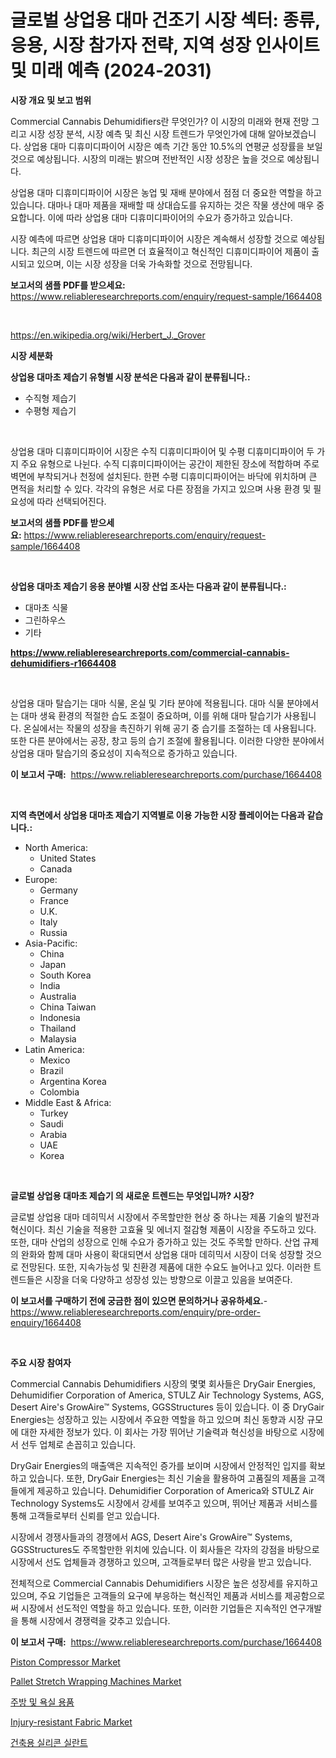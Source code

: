 <p><h1>글로벌 상업용 대마 건조기 시장 섹터: 종류, 응용, 시장 참가자 전략, 지역 성장 인사이트 및 미래 예측 (2024-2031)</h1></p><p><strong>시장 개요 및 보고 범위</strong></p>
<p><p>Commercial Cannabis Dehumidifiers란 무엇인가? 이 시장의 미래와 현재 전망 그리고 시장 성장 분석, 시장 예측 및 최신 시장 트렌드가 무엇인가에 대해 알아보겠습니다. 상업용 대마 디휴미디파이어 시장은 예측 기간 동안 10.5%의 연평균 성장률을 보일 것으로 예상됩니다. 시장의 미래는 밝으며 전반적인 시장 성장은 높을 것으로 예상됩니다.</p><p>상업용 대마 디휴미디파이어 시장은 농업 및 재배 분야에서 점점 더 중요한 역할을 하고 있습니다. 대마나 대마 제품을 재배할 때 상대습도를 유지하는 것은 작물 생산에 매우 중요합니다. 이에 따라 상업용 대마 디휴미디파이어의 수요가 증가하고 있습니다.</p><p>시장 예측에 따르면 상업용 대마 디휴미디파이어 시장은 계속해서 성장할 것으로 예상됩니다. 최근의 시장 트렌드에 따르면 더 효율적이고 혁신적인 디휴미디파이어 제품이 출시되고 있으며, 이는 시장 성장을 더욱 가속화할 것으로 전망됩니다.</p></p>
<p><strong>보고서의 샘플 PDF를 받으세요:</strong> <a href="https://www.reliableresearchreports.com/enquiry/request-sample/1664408">https://www.reliableresearchreports.com/enquiry/request-sample/1664408</a></p>
<p>&nbsp;</p>
<p><a href="https://en.wikipedia.org/wiki/Herbert_J._Grover">https://en.wikipedia.org/wiki/Herbert_J._Grover</a></p>
<p><strong>시장 세분화</strong></p>
<p><strong>상업용 대마초 제습기 유형별 시장 분석은 다음과 같이 분류됩니다.:</strong></p>
<p><ul><li>수직형 제습기</li><li>수평형 제습기</li></ul></p>
<p>&nbsp;</p>
<p><p>상업용 대마 디휴미디파이어 시장은 수직 디휴미디파이어 및 수평 디휴미디파이어 두 가지 주요 유형으로 나뉜다. 수직 디휴미디파이어는 공간이 제한된 장소에 적합하며 주로 벽면에 부착되거나 천정에 설치된다. 한편 수평 디휴미디파이어는 바닥에 위치하며 큰 면적을 처리할 수 있다. 각각의 유형은 서로 다른 장점을 가지고 있으며 사용 환경 및 필요성에 따라 선택되어진다.</p></p>
<p><strong>보고서의 샘플 PDF를 받으세요:</strong>&nbsp;<a href="https://www.reliableresearchreports.com/enquiry/request-sample/1664408">https://www.reliableresearchreports.com/enquiry/request-sample/1664408</a></p>
<p>&nbsp;</p>
<p><strong> 상업용 대마초 제습기 응용 분야별 시장 산업 조사는 다음과 같이 분류됩니다.:</strong></p>
<p><ul><li>대마초 식물</li><li>그린하우스</li><li>기타</li></ul></p>
<p><strong><a href="https://www.reliableresearchreports.com/commercial-cannabis-dehumidifiers-r1664408">https://www.reliableresearchreports.com/commercial-cannabis-dehumidifiers-r1664408</a></strong></p>
<p>&nbsp;</p>
<p><p>상업용 대마 탈습기는 대마 식물, 온실 및 기타 분야에 적용됩니다. 대마 식물 분야에서는 대마 생육 환경의 적절한 습도 조절이 중요하며, 이를 위해 대마 탈습기가 사용됩니다. 온실에서는 작물의 성장을 촉진하기 위해 공기 중 습기를 조절하는 데 사용됩니다. 또한 다른 분야에서는 공장, 창고 등의 습기 조절에 활용됩니다. 이러한 다양한 분야에서 상업용 대마 탈습기의 중요성이 지속적으로 증가하고 있습니다.</p></p>
<p><strong>이 보고서 구매:</strong>&nbsp; <a href="https://www.reliableresearchreports.com/purchase/1664408">https://www.reliableresearchreports.com/purchase/1664408</a></p>
<p>&nbsp;</p>
<p><strong>지역 측면에서 상업용 대마초 제습기 지역별로 이용 가능한 시장 플레이어는 다음과 같습니다.:</strong></p>
<p><ul>
    <li>
        North America:
        <ul>
            <li>United States</li>
            <li>Canada</li>
        </ul>
    </li>
    <li>
        Europe:
        <ul>
            <li>Germany</li>
            <li>France</li>
            <li>U.K.</li>
            <li>Italy</li>
            <li>Russia</li>
        </ul>
    </li>
    <li>
        Asia-Pacific:
        <ul>
            <li>China</li>
            <li>Japan</li>
            <li>South Korea</li>
            <li>India</li>
            <li>Australia</li>
            <li>China Taiwan</li>
            <li>Indonesia</li>
            <li>Thailand</li>
            <li>Malaysia</li>
        </ul>
    </li>
    <li>
        Latin America:
        <ul>
            <li>Mexico</li>
            <li>Brazil</li>
            <li>Argentina Korea</li>
            <li>Colombia</li>
        </ul>
    </li>
    <li>
        Middle East & Africa:
        <ul>
            <li>Turkey</li>
            <li>Saudi</li>
            <li>Arabia</li>
            <li>UAE</li>
            <li>Korea</li>
        </ul>
    </li>
    </ul></p>
<p>&nbsp;</p>
<p><strong>글로벌 상업용 대마초 제습기 의 새로운 트렌드는 무엇입니까? 시장?</strong></p>
<p><p>글로벌 상업용 대마 데히믹서 시장에서 주목할만한 현상 중 하나는 제품 기술의 발전과 혁신이다. 최신 기술을 적용한 고효율 및 에너지 절감형 제품이 시장을 주도하고 있다. 또한, 대마 산업의 성장으로 인해 수요가 증가하고 있는 것도 주목할 만하다. 산업 규제의 완화와 함께 대마 사용이 확대되면서 상업용 대마 데히믹서 시장이 더욱 성장할 것으로 전망된다. 또한, 지속가능성 및 친환경 제품에 대한 수요도 늘어나고 있다. 이러한 트렌드들은 시장을 더욱 다양하고 성장성 있는 방향으로 이끌고 있음을 보여준다.</p></p>
<p><strong>이 보고서를 구매하기 전에 궁금한 점이 있으면 문의하거나 공유하세요.</strong>- <a href="https://www.reliableresearchreports.com/enquiry/pre-order-enquiry/1664408">https://www.reliableresearchreports.com/enquiry/pre-order-enquiry/1664408</a></p>
<p>&nbsp;</p>
<p><strong>주요 시장 참여자</strong></p>
<p><p>Commercial Cannabis Dehumidifiers 시장의 몇몇 회사들은 DryGair Energies, Dehumidifier Corporation of America, STULZ Air Technology Systems, AGS, Desert Aire's GrowAire™ Systems, GGSStructures 등이 있습니다. 이 중 DryGair Energies는 성장하고 있는 시장에서 주요한 역할을 하고 있으며 최신 동향과 시장 규모에 대한 자세한 정보가 있다. 이 회사는 가장 뛰어난 기술력과 혁신성을 바탕으로 시장에서 선두 업체로 손꼽히고 있습니다.</p><p>DryGair Energies의 매출액은 지속적인 증가를 보이며 시장에서 안정적인 입지를 확보하고 있습니다. 또한, DryGair Energies는 최신 기술을 활용하여 고품질의 제품을 고객들에게 제공하고 있습니다. Dehumidifier Corporation of America와 STULZ Air Technology Systems도 시장에서 강세를 보여주고 있으며, 뛰어난 제품과 서비스를 통해 고객들로부터 신뢰를 얻고 있습니다.</p><p>시장에서 경쟁사들과의 경쟁에서 AGS, Desert Aire's GrowAire™ Systems, GGSStructures도 주목할만한 위치에 있습니다. 이 회사들은 각자의 강점을 바탕으로 시장에서 선도 업체들과 경쟁하고 있으며, 고객들로부터 많은 사랑을 받고 있습니다.</p><p>전체적으로 Commercial Cannabis Dehumidifiers 시장은 높은 성장세를 유지하고 있으며, 주요 기업들은 고객들의 요구에 부응하는 혁신적인 제품과 서비스를 제공함으로써 시장에서 선도적인 역할을 하고 있습니다. 또한, 이러한 기업들은 지속적인 연구개발을 통해 시장에서 경쟁력을 갖추고 있습니다.</p></p>
<p><strong>이 보고서 구매:</strong>&nbsp;&nbsp;<a href="https://www.reliableresearchreports.com/purchase/1664408">https://www.reliableresearchreports.com/purchase/1664408</a></p>
<p><p><a href="https://issuu.com/reportprime-2/docs/piston-compressor-market-size-2030.pptx">Piston Compressor Market</a></p><p><a href="https://issuu.com/reportprime-2/docs/pallet-stretch-wrapping-machines-market-size-2030.">Pallet Stretch Wrapping Machines Market</a></p><p><a href="https://github.com/hzumrdvas204296/Market-Research-Report-List-2/blob/main/2016843144237.md">주방 및 욕실 용품</a></p><p><a href="https://github.com/jhonangga41/Market-Research-Report-List-1/blob/main/injury-resistant-fabric-market.md">Injury-resistant Fabric Market</a></p><p><a href="https://github.com/PhilToryphy7876567/Market-Research-Report-List-2/blob/main/1040783144238.md">건축용 실리콘 실란트</a></p></p>